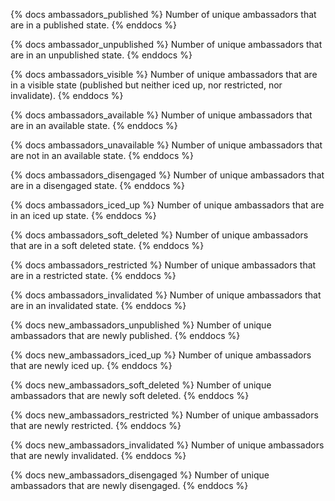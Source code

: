 {% docs ambassadors_published %}
Number of unique ambassadors that are in a published state.
{% enddocs %}

{% docs ambassador_unpublished %}
Number of unique ambassadors that are in an unpublished state.
{% enddocs %}

{% docs ambassadors_visible %}
Number of unique ambassadors that are in a visible state (published but neither iced up, nor restricted, nor invalidate).
{% enddocs %}

{% docs ambassadors_available %}
Number of unique ambassadors that are in an available state.
{% enddocs %}

{% docs ambassadors_unavailable %}
Number of unique ambassadors that are not in an available state.
{% enddocs %}

{% docs ambassadors_disengaged %}
Number of unique ambassadors that are in a disengaged state.
{% enddocs %}

{% docs ambassadors_iced_up %}
Number of unique ambassadors that are in an iced up state.
{% enddocs %}

{% docs ambassadors_soft_deleted %}
Number of unique ambassadors that are in a soft deleted state.
{% enddocs %}

{% docs ambassadors_restricted %}
Number of unique ambassadors that are in a restricted state.
{% enddocs %}

{% docs ambassadors_invalidated %}
Number of unique ambassadors that are in an invalidated state.
{% enddocs %}

{% docs new_ambassadors_unpublished %}
Number of unique ambassadors that are newly published.
{% enddocs %}

{% docs new_ambassadors_iced_up %}
Number of unique ambassadors that are newly iced up.
{% enddocs %}

{% docs new_ambassadors_soft_deleted %}
Number of unique ambassadors that are newly soft deleted.
{% enddocs %}

{% docs new_ambassadors_restricted %}
Number of unique ambassadors that are newly restricted.
{% enddocs %}

{% docs new_ambassadors_invalidated %}
Number of unique ambassadors that are newly invalidated.
{% enddocs %}

{% docs new_ambassadors_disengaged %}
Number of unique ambassadors that are newly disengaged.
{% enddocs %}
